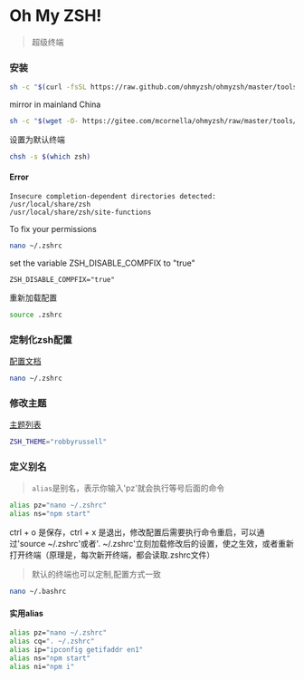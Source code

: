 # Oh My ZSH!

> 超级终端

### 安装

```bash
sh -c "$(curl -fsSL https://raw.github.com/ohmyzsh/ohmyzsh/master/tools/install.sh)"
```

mirror in mainland China

```bash
sh -c "$(wget -O- https://gitee.com/mcornella/ohmyzsh/raw/master/tools/install.sh)"
```


设置为默认终端

```bash
chsh -s $(which zsh)
```

#### Error

```
Insecure completion-dependent directories detected:
/usr/local/share/zsh
/usr/local/share/zsh/site-functions
```

To fix your permissions


```bash
nano ~/.zshrc
```

set the variable ZSH_DISABLE_COMPFIX to "true"

```
ZSH_DISABLE_COMPFIX="true"
```

重新加载配置

```bash
source .zshrc
```

### 定制化zsh配置

[配置文档](https://github.com/ohmyzsh/ohmyzsh/wiki/Settings)

```bash
nano ~/.zshrc
```

### 修改主题

[主题列表](https://github.com/ohmyzsh/ohmyzsh/wiki/Themes)

```bash
ZSH_THEME="robbyrussell"
```

### 定义别名

> `alias`是别名，表示你输入'pz'就会执行等号后面的命令

```bash
alias pz="nano ~/.zshrc"
alias ns="npm start"
```

ctrl + o 是保存，ctrl + x 是退出，修改配置后需要执行命令重启，可以通过'source ~/.zshrc'或者'. ~/.zshrc'立刻加载修改后的设置，使之生效，或者重新打开终端（原理是，每次新开终端，都会读取.zshrc文件）

> 默认的终端也可以定制,配置方式一致

```bash
nano ~/.bashrc
```

#### 实用alias

```bash
alias pz="nano ~/.zshrc"
alias cq=". ~/.zshrc"
alias ip="ipconfig getifaddr en1"
alias ns="npm start"
alias ni="npm i"
```
